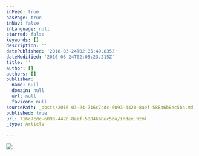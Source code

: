 ```yaml
---
inFeed: true
hasPage: true
inNav: false
inLanguage: null
starred: false
keywords: []
description: ''
datePublished: '2016-03-24T02:05:49.835Z'
dateModified: '2016-03-24T02:05:23.215Z'
title: ''
author: []
authors: []
publisher:
  name: null
  domain: null
  url: null
  favicon: null
sourcePath: _posts/2016-03-24-716c7cdc-6093-4420-8aef-58846b8ec5ba.md
published: true
url: 716c7cdc-6093-4420-8aef-58846b8ec5ba/index.html
_type: Article

---
```

![](https://the-grid-user-content.s3-us-west-2.amazonaws.com/aab84c0c-aa61-4477-83a6-5b8d730b7ea6.jpg)